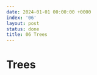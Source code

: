 ```yaml
---
date: 2024-01-01 00:00:00 +0000
index: '06'
layout: post
status: done
title: 06 Trees
---
```


# Trees
